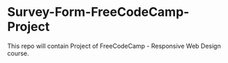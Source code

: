 # Survey-Form-FreeCodeCamp-Project
This repo will contain Project of FreeCodeCamp - Responsive Web Design course.
